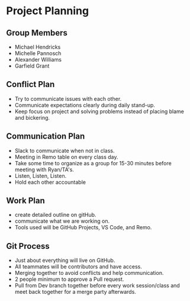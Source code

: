 # Project Planning

## Group Members

* Michael Hendricks
* Michelle Pannosch
* Alexander Williams
* Garfield Grant

## Conflict Plan

* Try to communicate issues with each other.
* Communicate expectations clearly during daily stand-up.
* Keep focus on project and solving problems instead of placing blame and bickering.

## Communication Plan

* Slack to communicate when not in class.
* Meeting in Remo table on every class day.
* Take some time to organize as a group for 15-30 minutes before meeting with Ryan/TA's.
* Listen, Listen, Listen.
* Hold each other accountable

## Work Plan

* create detailed outline on gitHub.
* communicate what we are working on.
* Tools used will be GitHub Projects, VS Code, and Remo.

## Git Process

* Just about everything will live on GitHub.
* All teammates will be contributors and have access.
* Merging together to avoid conflicts and help communication.
* 2 people minimum to approve a Pull request.
* Pull from Dev branch together before every work session/class and meet back together for a merge party afterwards.

